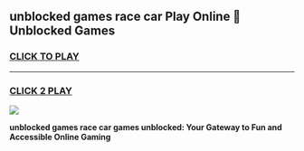 
## unblocked games race car Play Online 👋 Unblocked Games
<h3>
<a href="https://premium.freeplayer.one?title=unblocked_games_race_car&ref=19F">CLICK TO PLAY</a></h3>
<hr>

<h3>
<a href="https://premium.freeplayer.one?title=unblocked_games_race_car&ref=19F">CLICK 2 PLAY</a>
  
</h3>

<a href="https://premium.freeplayer.one?title=unblocked_games_race_car&ref=19F"><img src="https://clearcache.store/games.png"></a>


**unblocked games race car games unblocked: Your Gateway to Fun and Accessible Online Gaming**
